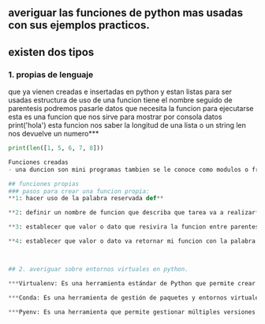 ## averiguar las funciones de python mas usadas con sus ejemplos practicos.
## existen dos tipos 

 ### 1. propias de lenguaje
  que ya vienen creadas e insertadas en python y estan listas para ser usadas
  estructura de uso de una funcion
  tiene el nombre seguido de parentesis podremos pasarle datos que necesita la funcion para ejecutarse 
esta es una funcion que nos sirve para mostrar por consola datos 
 print('hola') 
esta funcion nos saber la longitud de una lista o un string
len nos devuelve un numero***
```python
print(len([1, 5, 6, 7, 8]))

Funciones creadas
- una duncion son mini programas tambien se le conoce como modulos o fragmentos de codigo de uso exclusivo

## funciones propias
### pasos para crear una funcion propia:
**1: hacer uso de la palabra reservada def**

**2: definir un nombre de funcion que describa que tarea va a realizar**

**3: establecer que valor o dato que resivira la funcion entre parentesis ().**

**4: establecer que valor o dato va retornar mi funcion con la palabra reservada return**



## 2. averiguar sobre entornos virtuales en python.

***Virtualenv: Es una herramienta estándar de Python que permite crear entornos virtuales de manera sencilla***

***Conda: Es una herramienta de gestión de paquetes y entornos virtuales que es muy utilizada en el ámbito científico y de análisis de datos.***

***Pyenv: Es una herramienta que permite gestionar múltiples versiones de Python en un mismo sistema y facilita la creación de entornos virtuales con diferentes versiones de Python.***